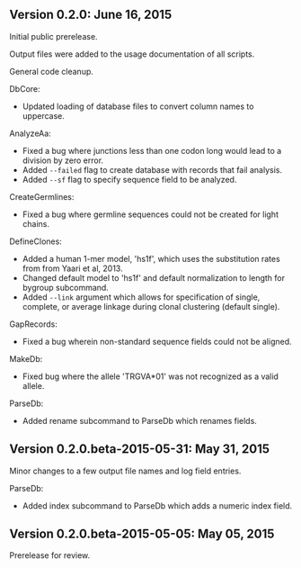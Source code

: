 Version 0.2.0:  June 16, 2015
-------------------------------------------------------------------------------

Initial public prerelease.  

Output files were added to the usage documentation of all scripts. 

General code cleanup.  

DbCore:

+ Updated loading of database files to convert column names to uppercase.

AnalyzeAa:

+ Fixed a bug where junctions less than one codon long would lead to a 
  division by zero error.
+ Added `--failed` flag to create database with records that fail analysis.
+ Added `--sf` flag to specify sequence field to be analyzed.

CreateGermlines:

+ Fixed a bug where germline sequences could not be created for light chains.

DefineClones:

+ Added a human 1-mer model, 'hs1f', which uses the substitution rates from 
  from Yaari et al, 2013.
+ Changed default model to 'hs1f' and default normalization to length for 
  bygroup subcommand.
+ Added `--link` argument which allows for specification of single, complete,
  or average linkage during clonal clustering (default single).

GapRecords:

+ Fixed a bug wherein non-standard sequence fields could not be aligned. 

MakeDb:

+ Fixed bug where the allele 'TRGVA*01' was not recognized as a valid allele.

ParseDb:

+ Added rename subcommand to ParseDb which renames fields.



Version 0.2.0.beta-2015-05-31:  May 31, 2015
-------------------------------------------------------------------------------

Minor changes to a few output file names and log field entries.

ParseDb:

+ Added index subcommand to ParseDb which adds a numeric index field.


Version 0.2.0.beta-2015-05-05:  May 05, 2015
-------------------------------------------------------------------------------

Prerelease for review.